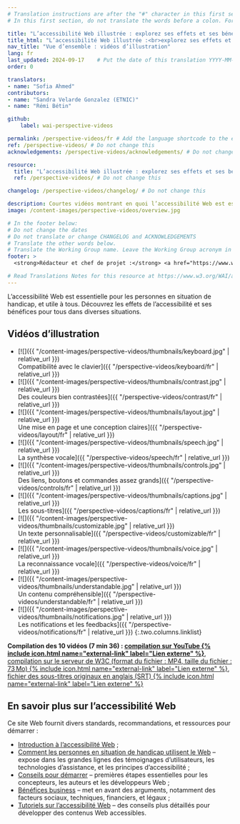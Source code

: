 ```yaml
---
# Translation instructions are after the "#" character in this first section. They are comments that do not show up in the web page. You do not need to translate the instructions after "#".
# In this first section, do not translate the words before a colon. For example, do not translate "title:". Do translate the text after "title:"

title: "L’accessibilité Web illustrée : explorez ses effets et ses bénéfices pour tous"
title_html: "L’accessibilité Web illustrée :<br>explorez ses effets et ses bénéfices pour tous"
nav_title: "Vue d’ensemble : vidéos d’illustration"
lang: fr
last_updated: 2024-09-17    # Put the date of this translation YYYY-MM-DD (with month in the middle)
order: 0

translators:
- name: "Sofia Ahmed"
contributors:
- name: "Sandra Velarde Gonzalez (ETNIC)"
- name: "Rémi Bétin"

github:
    label: wai-perspective-videos

permalink: /perspective-videos/fr # Add the language shortcode to the end, with no slash at the end. For example /path/to/file/fr
ref: /perspective-videos/ # Do not change this
acknowledgements: /perspective-videos/acknowledgements/ # Do not change this

resource:
  title: "L’accessibilité Web illustrée : explorez ses effets et ses bénéfices pour tous"
  ref: /perspective-videos/ # Do not change this

changelog: /perspective-videos/changelog/ # Do not change this

description: Courtes vidéos montrant en quoi l’accessibilité Web est essentielle pour les personnes en situation de handicap et utile pour tous dans diverses situations.
image: /content-images/perspective-videos/overview.jpg

# In the footer below:
# Do not change the dates
# Do not translate or change CHANGELOG and ACKNOWLEDGEMENTS
# Translate the other words below.
# Translate the Working Group name. Leave the Working Group acronym in English.
footer: >
  <strong>Rédacteur et chef de projet :</strong> <a href="https://www.w3.org/People/shadi">Shadi Abou-Zahra</a>. Développé par le <a href="https://www.w3.org/WAI/EO/">Groupe de travail Éducation et Promotion</a> avec le soutien du projet <a href="https://www.w3.org/WAI/DEV/">WAI-DEV</a>, co-financé par la Commission européenne (CE). ACKNOWLEDGEMENTS.</p>

# Read Translations Notes for this resource at https://www.w3.org/WAI/about/translating/resources/resource-specific-instructions/
---
```


L’accessibilité Web est essentielle pour les personnes en situation de handicap, et utile à tous. Découvrez les effets de l’accessibilité et ses bénéfices pour tous dans diverses situations.

## Vidéos d’illustration

-   [![]({{ "/content-images/perspective-videos/thumbnails/keyboard.jpg" | relative_url }})<br>Compatibilité avec le clavier]({{ "/perspective-videos/keyboard/fr" | relative_url }})
-   [![]({{ "/content-images/perspective-videos/thumbnails/contrast.jpg" | relative_url }})<br>Des couleurs bien contrastées]({{ "/perspective-videos/contrast/fr" | relative_url }})
-   [![]({{ "/content-images/perspective-videos/thumbnails/layout.jpg" | relative_url }})<br>Une mise en page et une conception claires]({{ "/perspective-videos/layout/fr" | relative_url }})
-   [![]({{ "/content-images/perspective-videos/thumbnails/speech.jpg" | relative_url }})<br>La synthèse vocale]({{ "/perspective-videos/speech/fr" | relative_url }})
-   [![]({{ "/content-images/perspective-videos/thumbnails/controls.jpg" | relative_url }})<br>Des liens, boutons et commandes assez grands]({{ "/perspective-videos/controls/fr" | relative_url }})
-   [![]({{ "/content-images/perspective-videos/thumbnails/captions.jpg" | relative_url }})<br>Les sous-titres]({{ "/perspective-videos/captions/fr" | relative_url }})
-   [![]({{ "/content-images/perspective-videos/thumbnails/customizable.jpg" | relative_url }})<br>Un texte personnalisable]({{ "/perspective-videos/customizable/fr" | relative_url }})
-   [![]({{ "/content-images/perspective-videos/thumbnails/voice.jpg" | relative_url }})<br>La reconnaissance vocale]({{ "/perspective-videos/voice/fr" | relative_url }})
-   [![]({{ "/content-images/perspective-videos/thumbnails/understandable.jpg" | relative_url }})<br>Un contenu compréhensible]({{ "/perspective-videos/understandable/fr" | relative_url }})
-   [![]({{ "/content-images/perspective-videos/thumbnails/notifications.jpg" | relative_url }})<br>Les notifications et les feedbacks]({{ "/perspective-videos/notifications/fr" | relative_url }})
{:.two.columns.linklist}

**Compilation des 10 vidéos (7&nbsp;min&nbsp;36)&nbsp;: [compilation sur YouTube {% include icon.html name="external-link" label="Lien externe" %}](https://www.youtube.com/watch?v=3f31oufqFSM)**, [compilation sur le serveur de W3C (format du fichier&nbsp;: MP4, taille du fichier&nbsp;: 73 Mo) {% include icon.html name="external-link" label="Lien externe" %}](https://media.w3.org/wai/perspective-videos/compilation.mp4), [fichier des sous-titres originaux en anglais (SRT) {% include icon.html name="external-link" label="Lien externe" %}](https://media.w3.org/wai/perspective-videos/compilation.srt)

## En savoir plus sur l’accessibilité Web

Ce site Web fournit divers standards, recommandations, et ressources pour démarrer :

-   [Introduction à l’accessibilité Web](/fundamentals/accessibility-intro/) ;
-   [Comment les personnes en situation de handicap utilisent le Web](/people-use-web/) – expose dans les grandes lignes des témoignages d’utilisateurs, les technologies d’assistance, et les principes d’accessibilité ;
-   [Conseils pour démarrer](/tips/) – premières étapes essentielles pour les concepteurs, les auteurs et les développeurs Web ;
-   [Bénéfices business](/business-case/) – met en avant des arguments, notamment des facteurs sociaux, techniques, financiers, et légaux ;
-   [Tutoriels sur l’accessibilité Web](/tutorials/) – des conseils plus détaillés pour développer des contenus Web accessibles.

